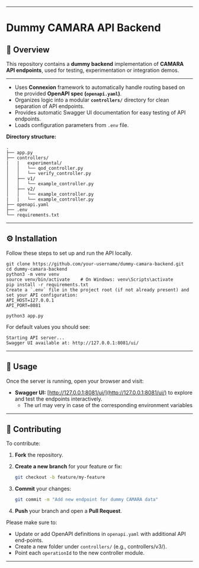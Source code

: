 
---

# Dummy CAMARA API Backend



## 🧩 Overview

This repository contains a **dummy backend** implementation of  **CAMARA API endpoints**, used for testing, experimentation or integration demos.

---

* Uses **Connexion** framework to automatically handle routing based on the provided **OpenAPI spec (`openapi.yaml`)**.
* Organizes logic into a modular **`controllers/`** directory for clean separation of API endpoints.
* Provides automatic Swagger UI documentation for easy testing of API endpoints.
* Loads configuration parameters from `.env` file.

**Directory structure:**

```
.
├── app.py
├── controllers/
|   |   experimental/ 
│   │   └── qod_controller.py
│   │   └── verify_controller.py
│   ├── v1/
│   │   └── example_controller.py
│   ├── v2/
│   │   └── example_controller.py
|   |   └── example_controller.py
├── openapi.yaml
├── .env
└── requirements.txt

```

---

## ⚙️ Installation

Follow these steps to set up and run the API locally.


```
git clone https://github.com/your-username/dummy-camara-backend.git
cd dummy-camara-backend
python3 -m venv venv
source venv/bin/activate    # On Windows: venv\Scripts\activate
pip install -r requirements.txt
Create a `.env` file in the project root (if not already present) and set your API configuration:
API_HOST=127.0.0.1
API_PORT=8081

python3 app.py
```

For default values you should see:

```
Starting API server...
Swagger UI available at: http://127.0.0.1:8081/ui/
```

---

## 🚀 Usage

Once the server is running, open your browser and visit:

* **Swagger UI:** [http://127.0.0.1:8081/ui/](http://127.0.0.1:8081/ui/)
  to explore and test the endpoints interactively. 
  * The url may very in case of the corresponding environment variables

---

## 🤝 Contributing

To contribute:

1. **Fork** the repository.
2. **Create a new branch** for your feature or fix:

   ```bash
   git checkout -b feature/my-feature
   ```
3. **Commit** your changes:

   ```bash
   git commit -m "Add new endpoint for dummy CAMARA data"
   ```
4. **Push** your branch and open a **Pull Request**.

Please make sure to:

* Update or add OpenAPI definitions in `openapi.yaml` with additional API end-points.
* Create a new folder under `controllers/` (e.g., controllers/v3/).  
* Point each `operationId` to the new controller module.

---


